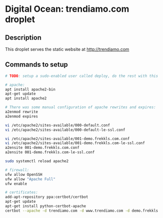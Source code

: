 # Digital Ocean: trendiamo.com droplet

## Description

This droplet serves the static website at http://trendiamo.com

## Commands to setup

```sh
# TODO: setup a sudo-enabled user called deploy, do the rest with this user.

# apache:
apt install apache2-bin
apt-get update
apt install apache2

# There was some manual configuration of apache rewrites and expires:
a2enmod rewrite
a2enmod expires

vi /etc/apache2/sites-available/000-default.conf
vi /etc/apache2/sites-available/000-default-le-ssl.conf

vi /etc/apache2/sites-available/001-demo.frekkls.com.conf
vi /etc/apache2/sites-available/001-demo.frekkls.com-le-ssl.conf
a2ensite 001-demo.frekkls.com.conf
a2ensite 001-demo.frekkls.com-le-ssl.conf

sudo systemctl reload apache2

# firewall:
ufw allow OpenSSH
ufw allow "Apache Full"
ufw enable

# certificates:
add-apt-repository ppa:certbot/certbot
apt-get update
apt-get install python-certbot-apache
certbot --apache -d trendiamo.com -d www.trendiamo.com -d demo.frekkls.com
```
